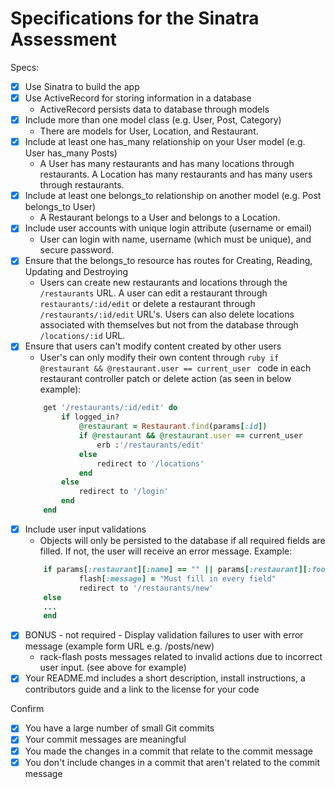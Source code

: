 # Specifications for the Sinatra Assessment

Specs:
- [x] Use Sinatra to build the app
- [x] Use ActiveRecord for storing information in a database
    - ActiveRecord persists data to database through models
- [x] Include more than one model class (e.g. User, Post, Category)
    - There are models for User, Location, and Restaurant.
- [x] Include at least one has_many relationship on your User model (e.g. User has_many Posts)
    - A User has many restaurants and has many locations through restaurants. A Location has many restaurants and has many users through restaurants.
- [x] Include at least one belongs_to relationship on another model (e.g. Post belongs_to User)
    - A Restaurant belongs to a User and belongs to a Location.
- [x] Include user accounts with unique login attribute (username or email)
    - User can login with name, username (which must be unique), and secure password.
- [x] Ensure that the belongs_to resource has routes for Creating, Reading, Updating and Destroying
    - Users can create new restaurants and locations through the `/restaurants` URL. A user can edit a restaurant through `restaurants/:id/edit` or delete a restaurant through `/restaurants/:id/edit` URL's. Users can also delete locations associated with themselves but not from the database through `/locations/:id` URL.
- [x] Ensure that users can't modify content created by other users
    - User's can only modify their own content through ```ruby if @restaurant && @restaurant.user == current_user ``` code in each restaurant controller patch or delete action (as seen in below example):
    ```ruby
        get '/restaurants/:id/edit' do 
            if logged_in?
                @restaurant = Restaurant.find(params[:id])
                if @restaurant && @restaurant.user == current_user
                    erb :'/restaurants/edit'
                else
                    redirect to '/locations'
                end
            else
                redirect to '/login'
            end
        end
    ```
- [x] Include user input validations
    - Objects will only be persisted to the database if all required fields are filled. If not, the user will receive an error message. Example:
    ```ruby
        if params[:restaurant][:name] == "" || params[:restaurant][:food_type] == "" || params[:location][:name] == ""
                flash[:message] = "Must fill in every field"
                redirect to '/restaurants/new'
        else
        ...
        end
    ```
- [x] BONUS - not required - Display validation failures to user with error message (example form URL e.g. /posts/new)
    - rack-flash posts messages related to invalid actions due to incorrect user input. (see above for example)
- [x] Your README.md includes a short description, install instructions, a contributors guide and a link to the license for your code

Confirm
- [x] You have a large number of small Git commits
- [x] Your commit messages are meaningful
- [x] You made the changes in a commit that relate to the commit message
- [x] You don't include changes in a commit that aren't related to the commit message
